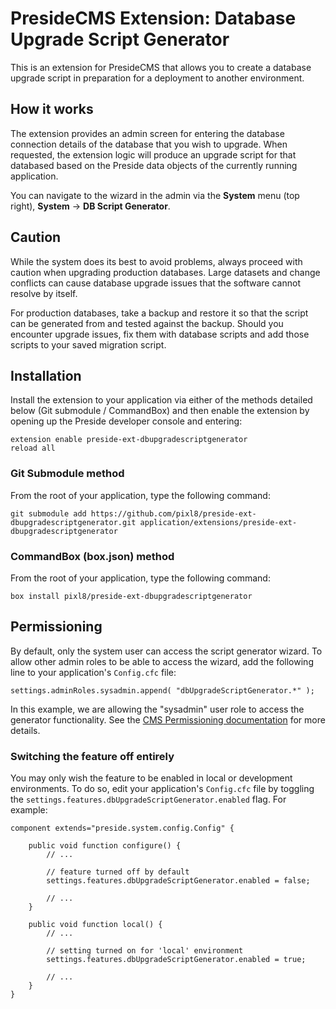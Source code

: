 # PresideCMS Extension: Database Upgrade Script Generator

This is an extension for PresideCMS that allows you to create a database upgrade script in preparation for a deployment to another environment.

## How it works

The extension provides an admin screen for entering the database connection details of the database that you wish to upgrade. When requested, the extension logic will produce an upgrade script for that databased based on the Preside data objects of the currently running application.

You can navigate to the wizard in the admin via the **System** menu (top right), **System** -> **DB Script Generator**.

## Caution

While the system does its best to avoid problems, always proceed with caution when upgrading production databases. Large datasets and change conflicts can cause database upgrade issues that the software cannot resolve by itself.

For production databases, take a backup and restore it so that the script can be generated from and tested against the backup. Should you encounter upgrade issues, fix them with database scripts and add those scripts to your saved migration script.

## Installation

Install the extension to your application via either of the methods detailed below (Git submodule / CommandBox) and then enable the extension by opening up the Preside developer console and entering:

    extension enable preside-ext-dbupgradescriptgenerator
    reload all

### Git Submodule method

From the root of your application, type the following command:

    git submodule add https://github.com/pixl8/preside-ext-dbupgradescriptgenerator.git application/extensions/preside-ext-dbupgradescriptgenerator

### CommandBox (box.json) method

From the root of your application, type the following command:

    box install pixl8/preside-ext-dbupgradescriptgenerator

## Permissioning

By default, only the system user can access the script generator wizard. To allow other admin roles to be able to access the wizard, add the following line to your application's `Config.cfc` file:

    settings.adminRoles.sysadmin.append( "dbUpgradeScriptGenerator.*" );

In this example, we are allowing the "sysadmin" user role to access the generator functionality. See the [CMS Permissioning documentation](https://docs.presidecms.com/devguides/cmspermissioning.html) for more details.

### Switching the feature off entirely

You may only wish the feature to be enabled in local or development environments. To do so, edit your application's `Config.cfc` file by toggling the `settings.features.dbUpgradeScriptGenerator.enabled` flag. For example:

    component extends="preside.system.config.Config" {

        public void function configure() {
        	// ...

            // feature turned off by default
            settings.features.dbUpgradeScriptGenerator.enabled = false;

        	// ...
        }

        public void function local() {
        	// ...

            // setting turned on for 'local' environment
        	settings.features.dbUpgradeScriptGenerator.enabled = true;

        	// ...
        }
    }




